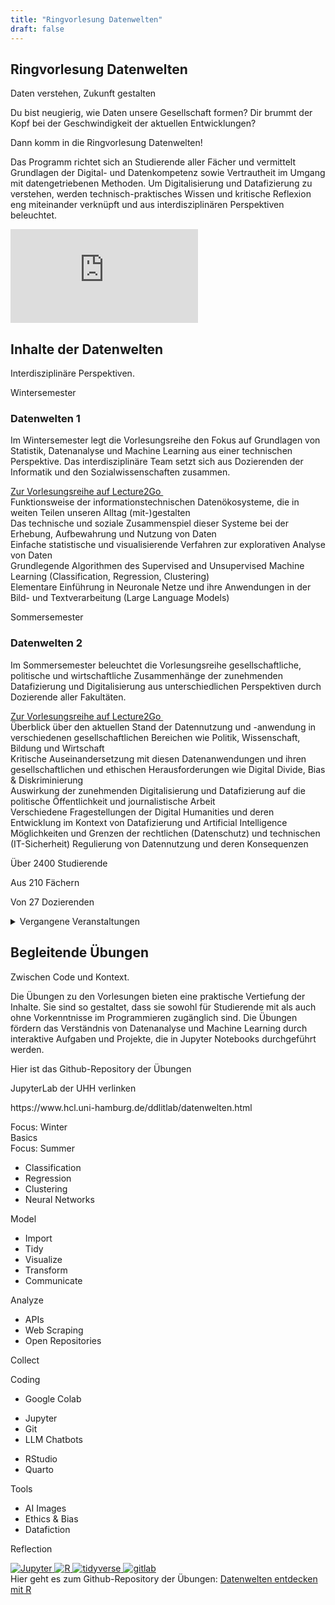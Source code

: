 ```yaml
---
title: "Ringvorlesung Datenwelten"
draft: false
---
```

<!-- <div class="background-pattern"> -->

<section>
    <div class="section-title">
        <h2>Ringvorlesung Datenwelten</h2>
        <p>Daten verstehen, Zukunft gestalten</p>
    </div>
    <div class="datenwelten-hero">
        <div class="datenwelten-hero-left">
            <p>Du bist neugierig, wie Daten unsere Gesellschaft formen? Dir brummt der Kopf bei der Geschwindigkeit der aktuellen Entwicklungen?</p>
        </div>
        <!-- <div class="datenwelten-hero-icons">
            <i class="codicon codicon-preview"></i>
            <i class="codicon codicon-project"></i>
            <i class="codicon codicon-pulse"></i>
            <i class="codicon codicon-question"></i>
            <i class="codicon codicon-radio-tower"></i>
        </div> -->
        <div class="datenwelten-hero-right">
            <p class="datenwelten-hero-answer">Dann komm in die Ringvorlesung Datenwelten!</p>
            <p>Das Programm richtet sich an Studierende aller Fächer und vermittelt Grundlagen der Digital- und Datenkompetenz sowie Vertrautheit im Umgang mit datengetriebenen Methoden. Um Digitalisierung und Datafizierung zu verstehen, werden technisch-praktisches Wissen und kritische Reflexion eng miteinander verknüpft und aus interdisziplinären Perspektiven beleuchtet.</p>
        </div>
    </div>
    <div class="wide-movie-container">
        <iframe class="wide-movie" src='https://lecture2go.uni-hamburg.de/o/iframe/?obj=71206'  title='Video: Warum DATENWELTEN eine Vorlesung für Dich ist!' frameborder='0' allowfullscreen></iframe>
    </div>
</section>



<section>
    <div class="section-content">
    <div class="section-title">
        <h2>Inhalte der Datenwelten</h2>
        <p>Interdisziplinäre Perspektiven.</p>
    </div>
    <div class="dw-background">
    <div class="dw-glass datenwelten-inhalte">
        <div class="datenwelten-inhalte-winter-meta">
            <p class="dw-pretitle">Wintersemester</p>
            <h3>Datenwelten 1</h3>
            <p class="datenwelten-inhalte-text">Im Wintersemester legt die Vorlesungsreihe den Fokus auf <span class="highlight">Grundlagen von Statistik, Datenanalyse und Machine Learning</span> aus einer technischen Perspektive. Das <span class="highlight">interdisziplinäre Team</span> setzt sich aus Dozierenden der Informatik und den Sozialwissenschaften zusammen.</p>
            <div>
                <a class="hover-fx" href="https://lecture2go.uni-hamburg.de/l2go/-/get/l/7566" target="_blank">
                    Zur Vorlesungsreihe auf Lecture2Go
                    <i class='codicon codicon-arrow-right' style='font-size: 1em; transform: rotate(-45deg); display: inline-block; font-weight: 1000'></i>  
                </a>
            </div>
        </div>
        <div class="grid grid-datenwelten-inhalte datenwelten-inhalte-winter-content">
                <i class="icon-bullet codicon codicon-debug-disconnect"></i>
                <div><span class="highlight">Funktionsweise</span> der informationstechnischen Datenökosysteme, die in weiten Teilen unseren Alltag (mit-)gestalten</div>
                <i class="icon-bullet codicon codicon-cloud-upload"></i>
                <div>Das <span class="highlight">technische und soziale Zusammenspiel</span> dieser Systeme bei der Erhebung, Aufbewahrung und Nutzung von Daten</div>
                <i class="icon-bullet codicon codicon-graph-scatter"></i>
                <div>Einfache <span class="highlight">statistische und visualisierende Verfahren</span> zur explorativen Analyse von Daten</div>
                <i class="icon-bullet codicon codicon-debug-alt"></i>
                <div>Grundlegende Algorithmen des Supervised and Unsupervised <span class="highlight">Machine Learning</span> (Classification, Regression, Clustering)</div>
                <i class="icon-bullet codicon codicon-combine"></i>
                <div>Elementare Einführung in <span class="highlight">Neuronale Netze</span> und ihre Anwendungen in der Bild- und Textverarbeitung (Large Language Models)</div>
            </div>
        <div class="datenwelten-inhalte-sommer-meta">
            <p class="dw-pretitle">Sommersemester</p>
            <h3>Datenwelten 2</h3>
            <p class="datenwelten-inhalte-text">Im Sommersemester beleuchtet die Vorlesungsreihe gesellschaftliche, politische und wirtschaftliche Zusammenhänge der zunehmenden <span class="highlight">Datafizierung und Digitalisierung</span> aus unterschiedlichen Perspektiven durch Dozierende <span class="highlight">aller Fakultäten</span>.</p>
            <div>
                <a class="hover-fx" href="https://lecture2go.uni-hamburg.de/l2go/-/get/l/7659" target="_blank">
                    Zur Vorlesungsreihe auf Lecture2Go
                    <i class='codicon codicon-arrow-right' style='font-size: 1em; transform: rotate(-45deg); display: inline-block; font-weight: 1000'></i>  
                </a>
            </div>
        </div>
        <div class="grid grid-datenwelten-inhalte datenwelten-inhalte-sommer-content">
                <i class="icon-bullet codicon codicon-telescope"></i>
                <div>Überblick über den <span class="highlight">aktuellen Stand</span> der Datennutzung und -anwendung in verschiedenen gesellschaftlichen Bereichen wie Politik, Wissenschaft, Bildung und Wirtschaft</div>
                <i class="icon-bullet codicon codicon-organization"></i>
                <div>Kritische Auseinandersetzung mit diesen Datenanwendungen und ihren <span class="highlight">gesellschaftlichen und ethischen Herausforderungen</span> wie Digital Divide, Bias & Diskriminierung</div>
                <i class="icon-bullet codicon codicon-device-camera"></i>
                <div>Auswirkung der zunehmenden Digitalisierung und Datafizierung auf die <span class="highlight">politische Öffentlichkeit</span> und journalistische Arbeit</div>
                <i class="icon-bullet codicon codicon-book"></i>
                <div>Verschiedene Fragestellungen der <span class="highlight">Digital Humanities</span> und deren Entwicklung im Kontext von Datafizierung und Artificial Intelligence</div>
                <i class="icon-bullet codicon codicon-law"></i>
                <div>Möglichkeiten und Grenzen der rechtlichen (Datenschutz) und technischen (IT-Sicherheit) <span class="highlight">Regulierung</span> von Datennutzung und deren Konsequenzen</div>
            </div>
    </div>
    </div>
    <div class="info-numbers">
        <p>Über <span>2400</span> Studierende<i class="codicon codicon-mortar-board" style="font-size: 2em; transform: translateX(0.2em) translateY(0.2em);"></i></p>  
        <p>Aus <span>210</span> Fächern<i class="codicon codicon-rocket"></i></p>
        <p>Von <span>27</span> Dozierenden<i class="codicon codicon-coffee"></i></p>
    </div>
    <details class="datenwelten-events">
        <summary>Vergangene Veranstaltungen</summary>
        <div class="grid-datenwelten-events">
            <div>
                <h4 class="dw-pretitle">Im Wintersemester</p>
            </div>
            <div>
                <h4 class="dw-pretitle">Im Sommersemester</h4>
            </div>
            <div>
                <h5>WiSe 24/25</h5>
                {{< dw_events dw_event="10">}}
                {{< dw_events dw_event="9">}}
                {{< dw_events dw_event="8">}}
            </div>
            <div>
                <h5>SoSe 24</h5>
                {{< dw_events dw_event="7">}}
                {{< dw_events dw_event="6">}}
            </div>        
            <div>
                <h5>WiSe 23/24</h5>
                {{< dw_events dw_event="5">}}
                {{< dw_events dw_event="4">}}
            </div>
            <div>
                <h5>SoSe 23</h5>
                {{< dw_events dw_event="3">}}
                </div>
            <div>
                <h5>WiSe 22/23</h5>
                {{< dw_events dw_event="2">}}
            </div>
            <div>
                <h5>SoSe 22</h5>
                {{< dw_events dw_event="1">}}
            </div>
            <div>
                <h5>WiSe 21/22</h5>
                {{< dw_events dw_event="0">}}
            </div>
        </div>
    </details>
    </div>
</section>










<section>
    <div class="section-title">
        <h2>Begleitende Übungen</h2>
        <p>Zwischen Code und Kontext.</p>
    </div>
    <!-- <div class="starter-image-area">
            <img src="/images/datenwelten/lehre_david_01.png" alt="datenwelten-01">
        </div> -->
    <div class="wide-text">
    <p>
      Die Übungen zu den Vorlesungen bieten eine praktische Vertiefung der Inhalte. Sie sind so gestaltet, dass sie sowohl für Studierende mit als auch ohne Vorkenntnisse im Programmieren zugänglich sind. Die Übungen fördern das Verständnis von Datenanalyse und Machine Learning durch interaktive Aufgaben und Projekte, die in Jupyter Notebooks durchgeführt werden. 
      </p>
    <div>
    </div>
    <!-- <div class="wide-image">
        <img src="/images/datenwelten/uebung.png" alt="inhalte uebung">
    </div> -->
    <p>Hier ist das Github-Repository der Übungen</p>
    <p>JupyterLab der UHH verlinken</p>
    <p>https://www.hcl.uni-hamburg.de/ddlitlab/datenwelten.html</p>
    </div>
    <div class="dw-uebung-grid">
        <div class="uppercase dw-uebung-subheader">Focus: Winter</div>
        <div class="uppercase dw-uebung-subheader">Basics</div>
        <div class="uppercase dw-uebung-subheader">Focus: Summer</div>
        <div></div>
        <div class="dw-uebung-content">
            <ul>
            <li>Classification</li>
            <li>Regression</li>
            <li>Clustering</li>
            <li>Neural Networks</li>
            </ul>
            <p class="uppercase dw-uebung-subheader">Model</p>
        </div>
        <div class="dw-uebung-content">
            <ul>
            <li>Import</li>
            <li>Tidy</li>
            <li>Visualize</li>
            <li>Transform</li>
            <li>Communicate</li>
            </ul>
            <p class="uppercase dw-uebung-subheader">Analyze</p>
        </div>
        <div class="dw-uebung-content">
            <ul>
            <li>APIs</li>
            <li>Web Scraping</li>
            <li>Open Repositories</li>
            </ul>
            <p class="uppercase dw-uebung-subheader">Collect</p>
        </div>
        <div class="uppercase dw-uebung-content dw-uebung-header">
            <i class='codicon codicon-code'></i>
            <p>Coding</p>
        </div>
        <div>
            <ul>
            <li>Google Colab</li>
            </ul>
        </div>
        <div>
            <ul>
            <li>Jupyter</li>
            <li>Git</li>
            <li>LLM Chatbots</li>
            </ul>
        </div>
        <div>
            <ul>
            <li>RStudio</li>
            <li>Quarto</li>
            </ul>
        </div>
        <div class="uppercase dw-uebung-content dw-uebung-header">
            <i class='codicon codicon-tools'></i>
            <p>Tools</p>
        </div>
        <div></div>
        <div>
            <ul>
            <li>AI Images</li>
            <li>Ethics & Bias</li>
            <li>Datafiction</li>
            </ul>
        </div>
        <div></div>
        <div class="uppercase dw-uebung-content dw-uebung-header">
            <i class='codicon codicon-combine'></i>
            <p>Reflection</p>
            </div>
    </div>
    <div class="row">
        <a href="https://jupyter.org/">
        <img src="/svg/jupyter.svg" alt="Jupyter" class="logo-big logo-bigger">
        </a>
        <a href="https://www.r-project.org/">
        <img src="/svg/R.svg" alt="R" class="logo-big logo-bigger">
        </a>
        <a href="https://www.tidyverse.org/">
        <img src="/svg/tidyverse.svg" alt="tidyverse" class="logo-big logo-bigger">
        </a>
        <a href="https://about.gitlab.com/">
        <img src="/svg/gitlab_only.svg" alt="gitlab" class="logo-big logo-bigger">
        </a>
      </div>
    <div>
        Hier geht es zum Github-Repository der Übungen: <a href="https://github.com/uhh-hcds/Datenwelten-entdecken-mit-R">Datenwelten entdecken mit R</a>
    </div>
</section>